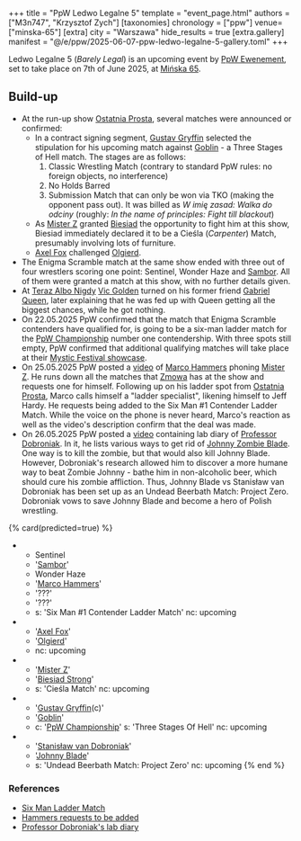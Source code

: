 +++
title = "PpW Ledwo Legalne 5"
template = "event_page.html"
authors = ["M3n747", "Krzysztof Zych"]
[taxonomies]
chronology = ["ppw"]
venue=["minska-65"]
[extra]
city = "Warszawa"
hide_results = true
[extra.gallery]
manifest = "@/e/ppw/2025-06-07-ppw-ledwo-legalne-5-gallery.toml"
+++

Ledwo Legalne 5 (_Barely Legal_) is an upcoming event by [PpW Ewenement](@/o/ppw.md), set to take place on 7th of June 2025, at [Mińska 65](@/v/minska-65.md).

## Build-up

* At the run-up show [Ostatnia Prosta](@/e/ppw/2025-04-30-ppw-ostatnia-prosta.md), several matches were announced or confirmed:
  * In a contract signing segment, [Gustav Gryffin](@/w/gustav-gryffin.md) selected the stipulation for his upcoming match against [Goblin](@/w/goblin.md) - a Three Stages of Hell match. The stages are as follows:
    1. Classic Wrestling Match (contrary to standard PpW rules: no foreign objects, no interference)
    2. No Holds Barred
    3. Submission Match that can only be won via TKO (making the opponent pass out). It was billed as _W imię zasad: Walka do odciny_ (roughly: _In the name of principles: Fight till blackout_)
  * As [Mister Z](@/w/mister-z.md) granted [Biesiad](@/w/biesiad.md) the opportunity to fight him at this show, Biesiad immediately declared it to be a Cieśla (_Carpenter_) Match, presumably involving lots of furniture.
  * [Axel Fox](@/w/axel-fox.md) challenged [Olgierd](@/w/olgierd.md).
* The Enigma Scramble match at the same show ended with three out of four wrestlers scoring one point: Sentinel, Wonder Haze and [Sambor](@/w/sambor.md). All of them were granted a match at this show, with no further details given.
* At [Teraz Albo Nigdy](@/e/ppw/2025-03-15-ppw-teraz-albo-nigdy.md) [Vic Golden](@/w/vic-golden.md) turned on his former friend [Gabriel Queen](@/w/gabriel-queen.md), later explaining that he was fed up with Queen getting all the biggest chances, while he got nothing.
* On 22.05.2025 PpW confirmed that the match that Enigma Scramble contenders have qualified for, is going to be a six-man ladder match for the [PpW Championship](@/c/ppw-championship.md) number one contendership. With three spots still empty, PpW confirmed that additional qualifying matches will take place at their [Mystic Festival showcase](@/e/ppw/2025-06-05-ppw-mystic-festival.md).
* On 25.05.2025 PpW posted a [video][marco-dzwoni] of [Marco Hammers](@/w/marco-hammers.md) phoning [Mister Z](@/w/mister-z.md). He runs down all the matches that [Zmowa](@/tt/zmowa.md) has at the show and requests one for himself. Following up on his ladder spot from [Ostatnia Prosta](content/e/ppw/2025-04-30-ppw-ostatnia-prosta.md), Marco calls himself a "ladder specialist", likening himself to Jeff Hardy. He requests being added to the Six Man #1 Contender Ladder Match. While the voice on the phone is never heard, Marco's reaction as well as the video's description confirm that the deal was made.
* On 26.05.2025 PpW posted a [video][szalony-profesor] containing lab diary of [Professor Dobroniak](@/w/stanislaw-van-dobroniak.md). In it, he lists various ways to get rid of [Johnny Zombie Blade](@/w/johnny-blade.md). One way is to kill the zombie, but that would also kill Johnny Blade. However, Dobroniak's research allowed him to discover a more humane way to beat Zombie Johnny - bathe him in non-alcoholic beer, which should cure his zombie affliction. Thus, Johnny Blade vs Stanisław van Dobroniak has been set up as an Undead Beerbath Match: Project Zero. Dobroniak vows to save Johnny Blade and become a hero of Polish wrestling.

{% card(predicted=true) %}
- - Sentinel
  - '[Sambor](@/w/sambor.md)'
  - Wonder Haze
  - '[Marco Hammers](@/w/marco-hammers.md)'
  - '???'
  - '???'
  - s: 'Six Man #1 Contender Ladder Match'
    nc: upcoming
- - '[Axel Fox](@/w/axel-fox.md)'
  - '[Olgierd](@/w/olgierd.md)'
  - nc: upcoming
- - '[Mister Z](@/w/mister-z.md)'
  - '[Biesiad Strong](@/w/biesiad.md)'
  - s: 'Cieśla Match'
    nc: upcoming
- - '[Gustav Gryffin](@/w/gustav-gryffin.md)(c)'
  - '[Goblin](@/w/goblin.md)'
  - c: '[PpW Championship](@/c/ppw-championship.md)'
    s: 'Three Stages Of Hell'
    nc: upcoming
- - '[Stanisław van Dobroniak](@/w/stanislaw-van-dobroniak.md)'
  - '[Johnny Blade](@/w/johnny-blade.md)'
  - s: 'Undead Beerbath Match: Project Zero'
    nc: upcoming
{% end %}

### References
* [Six Man Ladder Match](https://www.facebook.com/OficjalnePPW/posts/pfbid034U5GQJPwuSDcMXrh2vyyXzhaB5GVG65gPHDn7jEAAwA88s7EKhsP4jo1UjqhmXgtl)
* [Hammers requests to be added](https://www.facebook.com/reel/1532002251118652)
* [Professor Dobroniak's lab diary](https://www.facebook.com/reel/3307021946119896)

[marco-dzwoni]: https://www.facebook.com/reel/1532002251118652
[szalony-profesor]: https://www.facebook.com/reel/3307021946119896

